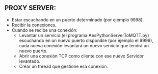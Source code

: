 ## PROXY SERVER:
- Estar escuchando en un puerto determinado (por ejemplo 9998).
- Recibir la conexiones.
- Cuando se recibe una conexión:
    - Levantar un servicio (el programa AesPythonServerToMQTT.py) escuchando en un nuevo puerto disponible (por ejemplo el 9999), cada nueva conexión levantará un nuevo servicio que tendrá un nuevo puerto.
    - Abrir una conexión TCP como cliente con ese nuevo Servidor levantado.
    - Crear un thread que gestione esa conexión. 
